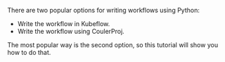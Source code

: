 There are two popular options for writing workflows using Python:

* Write the workflow in Kubeflow.
* Write the workflow using CoulerProj.

The most popular way is the second option, so this tutorial will show you how to do that.